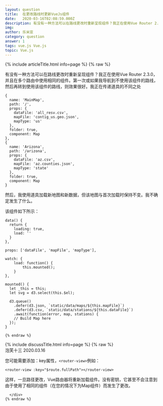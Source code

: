 ```yaml
---
layout: question
title:  在更改路线时更新VueJs组件
date:   2020-03-16T02:08:59.000Z
description: 有没有一种方法可以在路线更改时重新呈现组件？我正在使用Vue Router 2.3.0，并且在多个路由中使用相同的组件。第一次或如果我导航到不使用该组件的...
img: 
author: 乐米亚
category: question
answer: 1
tags: vue.js Vue.js
topic: Vue.js
---
```

<div class="article-root">
  <div class="article">
    {% include articleTitle.html info=page %}
    {% raw %}
    <div class="article-content"><p><font style="vertical-align: inherit;"><font style="vertical-align: inherit;">有没有一种方法可以在路线更改时重新呈现组件？</font><font style="vertical-align: inherit;">我正在使用Vue Router 2.3.0，并且在多个路由中使用相同的组件。</font><font style="vertical-align: inherit;">第一次或如果我导航到不使用该组件的路线，然后再转到使用该组件的路线，则效果很好。</font><font style="vertical-align: inherit;">我正在传递道具的不同之处</font></font></p>

<pre><code>{<font></font>
  name: 'MainMap',<font></font>
  path: '/',<font></font>
  props: {<font></font>
    dataFile: 'all_resv.csv',<font></font>
    mapFile: 'contig_us.geo.json',<font></font>
    mapType: 'us'<font></font>
  },<font></font>
  folder: true,<font></font>
  component: Map<font></font>
},<font></font>
{<font></font>
  name: 'Arizona',<font></font>
  path: '/arizona',<font></font>
  props: {<font></font>
    dataFile: 'az.csv',<font></font>
    mapFile: 'az.counties.json',<font></font>
    mapType: 'state'<font></font>
  },<font></font>
  folder: true,<font></font>
  component: Map<font></font>
}<font></font>
</code></pre>

<p><font style="vertical-align: inherit;"><font style="vertical-align: inherit;">然后，我使用道具加载新地图和新数据，但该地图与首次加载时保持不变。</font><font style="vertical-align: inherit;">我不确定发生了什么。</font></font></p>

<p><font style="vertical-align: inherit;"><font style="vertical-align: inherit;">该组件如下所示：</font></font></p>

<pre><code>data() {<font></font>
  return {<font></font>
    loading: true,<font></font>
    load: ''<font></font>
  }<font></font>
},<font></font>
<font></font>
props: ['dataFile', 'mapFile', 'mapType'],<font></font>
<font></font>
watch: {<font></font>
    load: function() {<font></font>
        this.mounted();<font></font>
    }<font></font>
},<font></font>
<font></font>
mounted() {<font></font>
  let _this = this;<font></font>
  let svg = d3.select(this.$el);<font></font>
<font></font>
  d3.queue()<font></font>
    .defer(d3.json, `static/data/maps/${this.mapFile}`)<font></font>
    .defer(d3.csv, `static/data/stations/${this.dataFile}`)<font></font>
    .await(function(error, map, stations) {<font></font>
    // Build Map here<font></font>
  });<font></font>
}<font></font>
</code></pre></div>
    {% endraw %}
  </div>

  <div class="discuss-wrapper">
    {% include discussTitle.html info=page %}
    {% raw %}
    <div class="discuss-item">
        <div class="discuss-parent">
          <div class="discuss-meta">
            <span class="discuss-user">泡芙十三</span>
            <span class="discuss-time">2020.03.16</span>
          </div>
          <div class="discuss-comment"><p><font style="vertical-align: inherit;"><font style="vertical-align: inherit;">您可能需要添加：key属性，</font></font><code>&lt;router-view&gt;</code><font style="vertical-align: inherit;"><font style="vertical-align: inherit;">例如：</font></font></p>

<pre><code>&lt;router-view :key="$route.fullPath"&gt;&lt;/router-view&gt;
</code></pre>

<p><font style="vertical-align: inherit;"><font style="vertical-align: inherit;">这样，一旦路径更改，Vue路由器将重新加载组件。</font><font style="vertical-align: inherit;">没有密钥，它甚至不会注意到由于使用了相同的组件（在您的情况下为Map组件）而发生了更改。</font></font></p></div>
        </div>
        
      </div>
    {% endraw %}
  </div>
<div>
